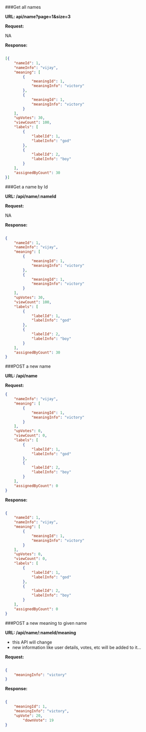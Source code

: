 ###Get all names   

**URL: api/name?page=1&size=3**

**Request:**

NA

**Response:**
```json

[{
	"nameId": 1,
	"nameInfo": "vijay",
	"meaning": [
		{
			"meaningId": 1,
			"meaningInfo": "victory"
		},
		{
			"meaningId": 1,
			"meaningInfo": "victory"
		}
	],
	"upVotes": 30,
	"viewCount": 100,
	"labels": [
		{
			"labelId": 1,
			"labelInfo": "god"
		},
		{
			"labelId": 2,
			"labelInfo": "boy"
		}
	],
	"assignedByCount": 30
}]

```

###Get a name by Id

**URL: /api/name/:nameId**

**Request:**

NA

**Response:**
```json

{
	"nameId": 1,
	"nameInfo": "vijay",
	"meaning": [
		{
			"meaningId": 1,
			"meaningInfo": "victory"
		},
		{
			"meaningId": 1,
			"meaningInfo": "victory"
		}
	],
	"upVotes": 30,
	"viewCount": 100,
	"labels": [
		{
			"labelId": 1,
			"labelInfo": "god"
		},
		{
			"labelId": 2,
			"labelInfo": "boy"
		}
	],
	"assignedByCount": 30
}

```

###POST a new name

**URL: /api/name**

**Request:**

```json
{
    "nameInfo": "vijay",
    "meaning": [
        {
            "meaningId": 1,
            "meaningInfo": "victory"
        }
    ],
    "upVotes": 0,
    "viewCount": 0,
    "labels": [
        {
            "labelId": 1,
            "labelInfo": "god"
        },
        {
            "labelId": 2,
            "labelInfo": "boy"
        }
    ],
    "assignedByCount": 0
}

```

**Response:**

```json

{
	"nameId": 1,
	"nameInfo": "vijay",
	"meaning": [
		{
			"meaningId": 1,
			"meaningInfo": "victory"
		}
	],
	"upVotes": 0,
	"viewCount": 0,
	"labels": [
		{
			"labelId": 1,
			"labelInfo": "god"
		},
		{
			"labelId": 2,
			"labelInfo": "boy"
		}
	],
	"assignedByCount": 0
}

```

###POST a new meaning to given name

**URL: /api/name/:nameId/meaning**
- this API will change
- new information like user details, votes, etc will be added to it...

**Request:**

```json

{
	"meaningInfo": "victory"
}

```

**Response:**

```json

{
	"meaningId": 1,
	"meaningInfo": "victory",
	"upVote": 20,
        "downVote": 19
}

```
